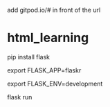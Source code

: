 add gitpod.io/# in front of the url

# html_learning

pip install flask


export FLASK_APP=flaskr

export FLASK_ENV=development

flask run
